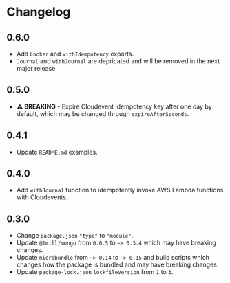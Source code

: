 # Changelog

## 0.6.0

* Add `Locker` and `withIdempotency` exports.
* `Journal` and `withJournal` are depricated and will be removed in the next major release.

## 0.5.0

* **⚠ BREAKING** - Expire Cloudevent idempotency key after one day by default, which may be changed through `expireAfterSeconds`.

## 0.4.1

* Update `README.md` examples.

## 0.4.0

* Add `withJournal` function to idempotently invoke AWS Lambda functions with Cloudevents.

## 0.3.0

* Change `package.json` `"type"` to `"module"`.
* Update `@1mill/mongo` from `0.0.5` to `~> 0.3.4` which may have breaking changes.
* Update `microbundle` from `~> 0.14` to `~> 0.15` and build scripts which changes how the package is bundled and may have breaking changes.
* Update `package-lock.json` `lockfileVersion` from `1` to `3`.
